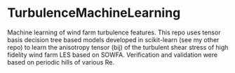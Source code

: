 # TurbulenceMachineLearning
Machine learning of wind farm turbulence features.
This repo uses tensor basis decision tree based models developed in scikit-learn (see my other repo) to learn the anisotropy tensor (bij) of the turbulent shear stress of high fidelity wind farm LES based on SOWFA.
Verification and validation were based on periodic hills of various Re.
